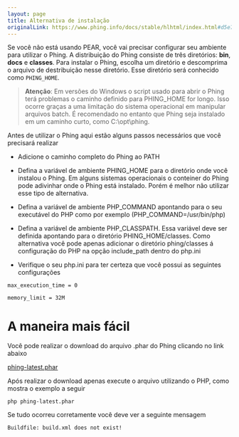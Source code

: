 ```yaml
---
layout: page
title: Alternativa de instalação
originalLink: https://www.phing.info/docs/stable/hlhtml/index.html#d5e719
---
```


Se você não está usando PEAR, você vai precisar configurar seu ambiente para utilizar o Phing. A distribuição do Phing consiste de três diretórios: **bin**, **docs** e **classes**. Para instalar o Phing, escolha um diretório e descomprima o arquivo de destribuição nesse diretório. Esse diretório será conhecido como `PHING_HOME`.

> **Atenção**:
> Em versões do Windows o script usado para abrir o Phing terá problemas o caminho definido para PHING_HOME for longo.
> Isso ocorre graças a uma limitação do sistema operacional em manipular arquivos batch. É recomendado no entanto que
> Phing seja instalado em um caminho curto, como C:\opt\phing.

Antes de utilizar o Phing aqui estão alguns passos necessários que você precisará realizar

* Adicione o caminho completo do Phing ao PATH

* Defina a variável de ambiente PHING_HOME para o diretório onde você instalou o Phing. Em alguns sistemas operacionais o conteiner do Phing pode adivinhar onde o Phing está instalado. Porém é melhor não utilizar esse tipo de alternativa.

* Defina a variável de ambiente PHP_COMMAND apontando para o seu executável do PHP como por exemplo (PHP_COMMAND=/usr/bin/php)

* Defina a variável de ambiente PHP_CLASSPATH. Essa variável deve ser definida apontando para o diretório PHING_HOME/classes. Como alternativa você pode apenas adicionar o diretório phing/classes á configuração do PHP na opção include_path dentro do php.ini

* Verifique o seu php.ini para ter certeza que você possui as seguintes configurações

```
max_execution_time = 0

memory_limit = 32M
```

# A maneira mais fácil

Você pode realizar o download do arquivo .phar do Phing clicando no link abaixo

[phing-latest.phar](http://www.phing.info/get/phing-latest.phar)

Após realizar o download apenas execute o arquivo utilizando o PHP, como mostra o exemplo a seguir

```
php phing-latest.phar
```

Se tudo ocorreu corretamente você deve ver a seguinte mensagem

```
Buildfile: build.xml does not exist!
```

